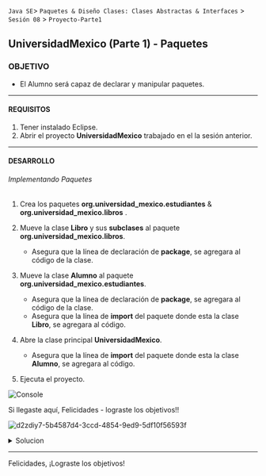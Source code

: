 
`Java SE`> `Paquetes & Diseño Clases: Clases Abstractas & Interfaces` > `Sesión 08` > `Proyecto-Parte1`

## UniversidadMexico (Parte 1) - Paquetes

### OBJETIVO

- El Alumno será capaz de declarar y manipular paquetes.

<hr>

#### REQUISITOS

1. Tener instalado Eclipse.
3. Abrir el proyecto <b>UniversidadMexico</b> trabajado en el la sesión anterior.

<hr>

#### DESARROLLO
   
###### Implementando Paquetes

1. Crea los paquetes <b>org.universidad_mexico.estudiantes</b> & <b>org.universidad_mexico.libros</b> .
2. Mueve la clase <b>Libro</b> y sus <b>subclases</b> al paquete <b>org.universidad_mexico.libros</b>. 
   - Asegura que la línea de declaración de <b>package</b>, se agregara al código de la clase.
3. Mueve la clase <b>Alumno</b> al paquete <b>org.universidad_mexico.estudiantes</b>. 
   - Asegura que la línea de declaración de <b>package</b>, se agregara al código de la clase.
   - Asegura que la línea de <b>import</b> del paquete donde esta la clase <b>Libro</b>, se agregara al código.
4. Abre la clase principal <b>UniversidadMexico</b>.
   - Asegura que la línea de <b>import</b> del paquete donde esta la clase <b>Alumno</b>, se agregara al código.
   
5. Ejecuta el proyecto.

![Console](https://user-images.githubusercontent.com/56565204/68262144-ff868b00-0007-11ea-91a3-04b0bb733a57.png)

Si llegaste aquí, Felicidades - lograste los objetivos!!

![d2zdiy7-5b4587d4-3ccd-4854-9ed9-5df10f56593f](https://user-images.githubusercontent.com/56565204/67228451-e625f200-f3fe-11e9-99ce-ad733b945ebd.png)

<details>
	<summary>Solucion</summary>
	<p> 1. Crear paquetes en el proyecto<b>org.universidad_mexico.estudiantes</b> & <b>org.universidad_mexico.libros</b>
	<p> 2. Moviendo las clases a los paquetes adecuados. 
          <b>Libro</b> al paquete <b>org.universidad_mexico.libros</b>
          <b>Libro</b> al paquete <b>org.universidad_mexico.libros</b>
	<p> 4. Ejecuta el proyecto</p>
</details> 

<hr>

Felicidades, ¡Lograste los objetivos!
